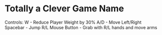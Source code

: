 # Totally a Clever Game Name
Controls:
  W - Reduce Player Weight by 30%
  A/D - Move Left/Right
  Spacebar - Jump
  R/L Mouse Button - Grab with R/L hands and move arms
